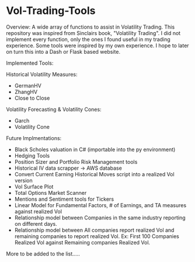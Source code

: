 # Vol-Trading-Tools

Overview:
A wide array of functions to assist in Volatility Trading.
This repository was inspired from Sinclairs book, "Volatility Trading".
I did not implement every function, only the ones I found useful in my trading experience.
Some tools were inspired by my own experience.
I hope to later on turn this into a Dash or Flask based website. 

Implemented Tools:

Historical Volatility Measures: 
* GermanHV
* ZhangHV
* Close to Close



Volatility Forecasting & Volatility Cones:
* Garch
* Volatility Cone


Future Implmentations:

* Black Scholes valuation in C# (importable into the py environment)
* Hedging Tools
* Position Sizer and Portfolio Risk Management tools 
* Historical IV data scrapper -> AWS database
* Convert Current Earning Historical Moves script into a realized  Vol version
* Vol Surface Plot
* Total Options Market Scanner 
* Mentions and Sentiment tools for Tickers
* Linear Model for Fundamental Factors, # of Earnings, and TA measures against realized Vol
* Relationship model between Companies in the same industry reporting on different days. 
* Relationship model between All companies report realized Vol and remaining companies to report realized Vol. Ex: First 100 Companies Realized Vol against Remaining companies Realized Vol. 


More to be added to the list.....

